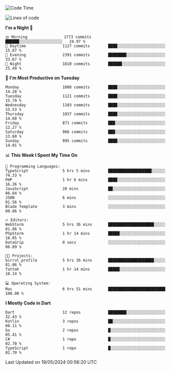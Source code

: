 <!--START_SECTION:waka-->
![Code Time](http://img.shields.io/badge/Code%20Time-515%20hrs%203%20mins-blue)

![Lines of code](https://img.shields.io/badge/From%20Hello%20World%20I%27ve%20Written-1.9%20million%20lines%20of%20code-blue)

**I'm a Night 🦉** 

```text
🌞 Morning                1773 commits        ██████░░░░░░░░░░░░░░░░░░░   24.97 % 
🌆 Daytime                1127 commits        ████░░░░░░░░░░░░░░░░░░░░░   15.87 % 
🌃 Evening                2391 commits        ████████░░░░░░░░░░░░░░░░░   33.67 % 
🌙 Night                  1810 commits        ██████░░░░░░░░░░░░░░░░░░░   25.49 % 
```
📅 **I'm Most Productive on Tuesday** 

```text
Monday                   1008 commits        ████░░░░░░░░░░░░░░░░░░░░░   14.20 % 
Tuesday                  1121 commits        ████░░░░░░░░░░░░░░░░░░░░░   15.79 % 
Wednesday                1103 commits        ████░░░░░░░░░░░░░░░░░░░░░   15.53 % 
Thursday                 1037 commits        ████░░░░░░░░░░░░░░░░░░░░░   14.60 % 
Friday                   871 commits         ███░░░░░░░░░░░░░░░░░░░░░░   12.27 % 
Saturday                 966 commits         ███░░░░░░░░░░░░░░░░░░░░░░   13.60 % 
Sunday                   995 commits         ████░░░░░░░░░░░░░░░░░░░░░   14.01 % 
```


📊 **This Week I Spent My Time On** 

```text
💬 Programming Languages: 
TypeScript               5 hrs 5 mins        ███████████████████░░░░░░   74.33 % 
PHP                      1 hr 6 mins         ████░░░░░░░░░░░░░░░░░░░░░   16.26 % 
JavaScript               28 mins             ██░░░░░░░░░░░░░░░░░░░░░░░   06.84 % 
JSON                     6 mins              ░░░░░░░░░░░░░░░░░░░░░░░░░   01.56 % 
Blade Template           3 mins              ░░░░░░░░░░░░░░░░░░░░░░░░░   00.86 % 

🔥 Editors: 
WebStorm                 5 hrs 36 mins       ████████████████████░░░░░   81.86 % 
PhpStorm                 1 hr 14 mins        █████░░░░░░░░░░░░░░░░░░░░   18.05 % 
DataGrip                 0 secs              ░░░░░░░░░░░░░░░░░░░░░░░░░   00.09 % 

🐱‍💻 Projects: 
birrul_profile           5 hrs 36 mins       ████████████████████░░░░░   81.86 % 
fattah                   1 hr 14 mins        █████░░░░░░░░░░░░░░░░░░░░   18.14 % 

💻 Operating System: 
Mac                      6 hrs 51 mins       █████████████████████████   100.00 % 
```

**I Mostly Code in Dart** 

```text
Dart                     12 repos            ████████░░░░░░░░░░░░░░░░░   32.43 % 
Kotlin                   3 repos             ██░░░░░░░░░░░░░░░░░░░░░░░   08.11 % 
Go                       2 repos             █░░░░░░░░░░░░░░░░░░░░░░░░   05.41 % 
C#                       1 repo              █░░░░░░░░░░░░░░░░░░░░░░░░   02.70 % 
TypeScript               1 repo              █░░░░░░░░░░░░░░░░░░░░░░░░   02.70 % 
```




 Last Updated on 19/05/2024 00:56:20 UTC
<!--END_SECTION:waka-->
